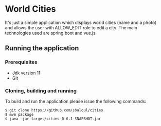 
# World Cities

It's just a simple application which displays world cities (name and a photo) and allows the user with ALLOW_EDIT role to edit a city. The main technologies used are spring boot and vue.js

## Running the application

### Prerequisites
 - Jdk version 11
 - Git

### Cloning, building and running

To build and run the application please issue the following commands:

~~~
$ git clone https://github.com/sbaloul/cities
$ mvn package
$ java -jar target/cities-0.0.1-SNAPSHOT.jar
~~~
